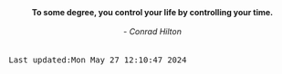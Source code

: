 
<div align="center"><b><span>To some degree, you control your life by controlling your time.</span></b><br><br><i> - Conrad Hilton</i></div>
<br><br><kbd>Last updated:Mon May 27 12:10:47 2024</kbd>